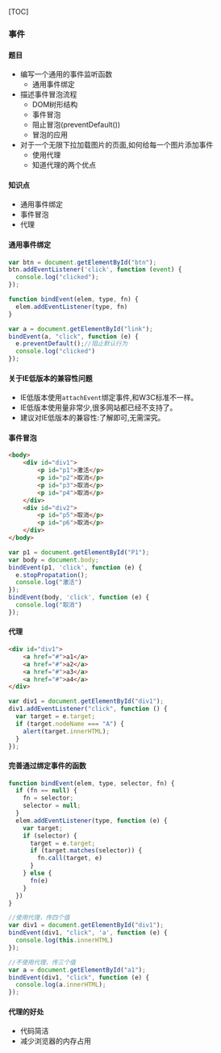 [TOC]

### 事件
#### 题目
+ 编写一个通用的事件监听函数
    + 通用事件绑定
+ 描述事件冒泡流程
    + DOM树形结构
    + 事件冒泡
    + 阻止冒泡(preventDefault())
    + 冒泡的应用
+ 对于一个无限下拉加载图片的页面,如何给每一个图片添加事件
    + 使用代理
    + 知道代理的两个优点

#### 知识点
+ 通用事件绑定
+ 事件冒泡
+ 代理

#### 通用事件绑定

```javascript
var btn = document.getElementById("btn");
btn.addEventListener('click', function (event) {
  console.log("clicked");
});

function bindEvent(elem, type, fn) {
  elem.addEventListener(type, fn)
}

var a = document.getElementById("link");
bindEvent(a, "click", function (e) {
  e.preventDefault();//阻止默认行为
  console.log("clicked")
});
```

#### 关于IE低版本的兼容性问题

+ IE低版本使用`attachEvent`绑定事件,和W3C标准不一样。
+ IE低版本使用量非常少,很多网站都已经不支持了。
+ 建议对IE低版本的兼容性:了解即可,无需深究。

#### 事件冒泡
```html
<body>
    <div id="div1">
        <p id="p1">激活</p>
        <p id="p2">取消</p>
        <p id="p3">取消</p>
        <p id="p4">取消</p>
    </div>
    <div id="div2">
        <p id="p5">取消</p>
        <p id="p6">取消</p>
    </div>
</body>
```

```javascript
var p1 = document.getElementById("P1");
var body = document.body;
bindEvent(p1, 'click', function (e) {
  e.stopPropatation();
  console.log("激活")
});
bindEvent(body, 'click', function (e) {
  console.log("取消")
});
```

#### 代理
```html 
<div id="div1">
    <a href="#">a1</a>
    <a href="#">a2</a>
    <a href="#">a3</a>
    <a href="#">a4</a>
</div>

```

```javascript
var div1 = document.getElementById("div1");
div1.addEventListener("click", function () {
  var target = e.target;
  if (target.nodeName === "A") {
    alert(target.innerHTML);
  }
});
```

#### 完善通过绑定事件的函数

```javascript
function bindEvent(elem, type, selector, fn) {
  if (fn == null) {
    fn = selector;
    selector = null;
  }
  elem.addEventListener(type, function (e) {
    var target;
    if (selector) {
      target = e.target;
      if (target.matches(selector)) {
        fn.call(target, e)
      }
    } else {
      fn(e)
    }
  })
}

//使用代理，传四个值
var div1 = document.getElementById("div1");
bindEvent(div1, "click", 'a', function (e) {
  console.log(this.innerHTML)
});

//不使用代理，传三个值
var a = document.getElementById("a1");
bindEvent(div1, "click", function (e) {
  console.log(a.innerHTML);
});
```

#### 代理的好处
+ 代码简洁
+ 减少浏览器的内存占用
